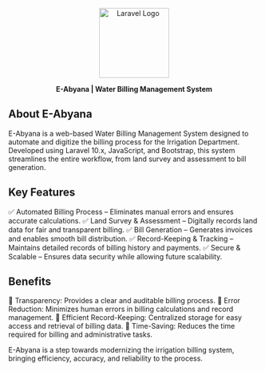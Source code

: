 <p align="center"><a href="https://laravel.com" target="_blank"><img src="https://scontent.fpew1-1.fna.fbcdn.net/v/t39.30808-6/251300769_192087146429092_2084777879073837170_n.jpg?_nc_cat=1&ccb=1-7&_nc_sid=6ee11a&_nc_ohc=D94o4ZQ-BQwQ7kNvgEvvEUS&_nc_oc=AdgrG8LhxG8UivVN4iGuodcUgCOkR097NnrDySfa39DqTrFkJzvBecD9kEOfQtCSVgxA75rowoEHs1gRHVL2DSEp&_nc_zt=23&_nc_ht=scontent.fpew1-1.fna&_nc_gid=A3KbJOz0d98sUcjGydhFq3s&oh=00_AYAOeOvRY0ro7j9eQ1QAVbhVTKhnTGntAxHm3aMXifcGdQ&oe=67C35FC5" width="140" height="140" alt="Laravel Logo"></a></p>

<p align="center">
<span><strong>E-Abyana | Water Billing Management System</strong></span>
</p>

## About E-Abyana

E-Abyana is a web-based Water Billing Management System designed to automate and digitize the billing process for the Irrigation Department. Developed using Laravel 10.x, JavaScript, and Bootstrap, this system streamlines the entire workflow, from land survey and assessment to bill generation.

##  Key Features
✅ Automated Billing Process – Eliminates manual errors and ensures accurate calculations.
✅ Land Survey & Assessment – Digitally records land data for fair and transparent billing.
✅ Bill Generation – Generates invoices and enables smooth bill distribution.
✅ Record-Keeping & Tracking – Maintains detailed records of billing history and payments.
✅ Secure & Scalable – Ensures data security while allowing future scalability.

## Benefits
🔹 Transparency: Provides a clear and auditable billing process.
🔹 Error Reduction: Minimizes human errors in billing calculations and record management.
🔹 Efficient Record-Keeping: Centralized storage for easy access and retrieval of billing data.
🔹 Time-Saving: Reduces the time required for billing and administrative tasks.

E-Abyana is a step towards modernizing the irrigation billing system, bringing efficiency, accuracy, and reliability to the process.
